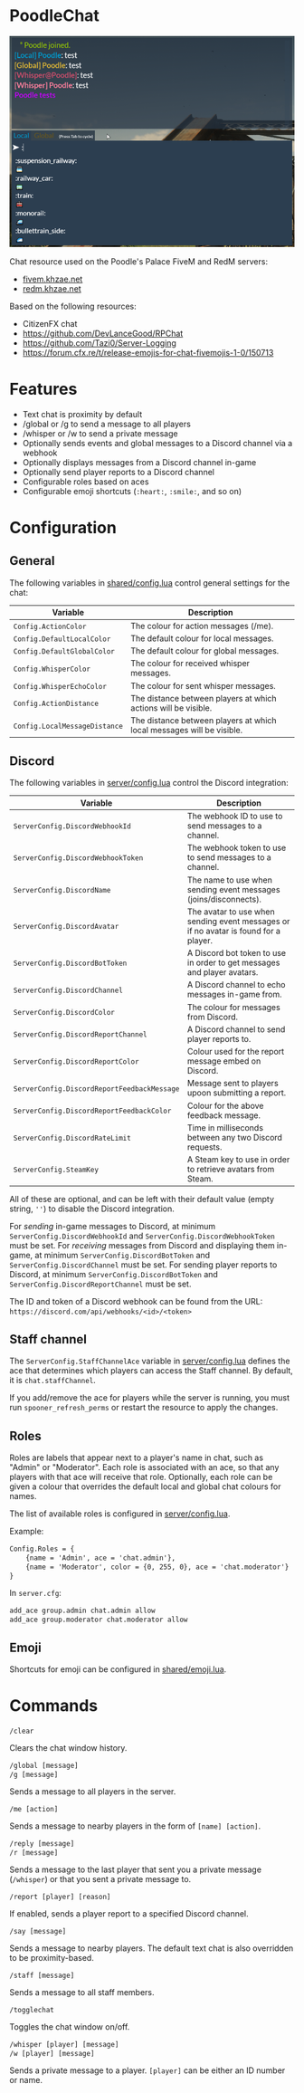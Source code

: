 # PoodleChat

![PoodleChat screenshot](screenshot.png)

Chat resource used on the Poodle's Palace FiveM and RedM servers:
- [fivem.khzae.net](https://fivem.khzae.net)
- [redm.khzae.net](https://redm.khzae.net)

Based on the following resources:
- CitizenFX chat
- https://github.com/DevLanceGood/RPChat
- https://github.com/Tazi0/Server-Logging
- https://forum.cfx.re/t/release-emojis-for-chat-fivemojis-1-0/150713

# Features

- Text chat is proximity by default
- /global or /g to send a message to all players
- /whisper or /w to send a private message
- Optionally sends events and global messages to a Discord channel via a webhook
- Optionally displays messages from a Discord channel in-game
- Optionally send player reports to a Discord channel
- Configurable roles based on aces
- Configurable emoji shortcuts (`:heart:`, `:smile:`, and so on)

# Configuration

## General

The following variables in [shared/config.lua](shared/config.lua) control general settings for the chat:

| Variable                      | Description                                                           |
|-------------------------------|-----------------------------------------------------------------------|
| `Config.ActionColor`          | The colour for action messages (/me).                                 |
| `Config.DefaultLocalColor`    | The default colour for local messages.                                |
| `Config.DefaultGlobalColor`   | The default colour for global messages.                               |
| `Config.WhisperColor`         | The colour for received whisper messages.                             |
| `Config.WhisperEchoColor`     | The colour for sent whisper messages.                                 |
| `Config.ActionDistance`       | The distance between players at which actions will be visible.        |
| `Config.LocalMessageDistance` | The distance between players at which local messages will be visible. |

## Discord

The following variables in [server/config.lua](server/config.lua) control the Discord integration:

| Variable                                    | Description                                                                          |
|---------------------------------------------|--------------------------------------------------------------------------------------|
| `ServerConfig.DiscordWebhookId`             | The webhook ID to use to send messages to a channel.                                 |
| `ServerConfig.DiscordWebhookToken`          | The webhook token to use to send messages to a channel.                              |
| `ServerConfig.DiscordName`                  | The name to use when sending event messages (joins/disconnects).                     |
| `ServerConfig.DiscordAvatar`                | The avatar to use when sending event messages or if no avatar is found for a player. |
| `ServerConfig.DiscordBotToken`              | A Discord bot token to use in order to get messages and player avatars.              |
| `ServerConfig.DiscordChannel`               | A Discord channel to echo messages in-game from.                                     |
| `ServerConfig.DiscordColor`                 | The colour for messages from Discord.                                                |
| `ServerConfig.DiscordReportChannel`         | A Discord channel to send player reports to.                                         |
| `ServerConfig.DiscordReportColor`           | Colour used for the report message embed on Discord.                                 |
| `ServerConfig.DiscordReportFeedbackMessage` | Message sent to players upoon submitting a report.                                   |
| `ServerConfig.DiscordReportFeedbackColor`   | Colour for the above feedback message.                                               |
| `ServerConfig.DiscordRateLimit`             | Time in milliseconds between any two Discord requests.                               |
| `ServerConfig.SteamKey`                     | A Steam key to use in order to retrieve avatars from Steam.                          |

All of these are optional, and can be left with their default value (empty string, `''`) to disable the Discord integration.

For *sending* in-game messages to Discord, at minimum `ServerConfig.DiscordWebhookId` and `ServerConfig.DiscordWebhookToken` must be set. For *receiving* messages from Discord and displaying them in-game, at minimum `ServerConfig.DiscordBotToken` and `ServerConfig.DiscordChannel` must be set. For sending player reports to Discord, at minimum `ServerConfig.DiscordBotToken` and `ServerConfig.DiscordReportChannel` must be set.

The ID and token of a Discord webhook can be found from the URL: `https://discord.com/api/webhooks/<id>/<token>`

## Staff channel

The `ServerConfig.StaffChannelAce` variable in [server/config.lua](server/config.lua) defines the ace that determines which players can access the Staff channel. By default, it is `chat.staffChannel`.

If you add/remove the ace for players while the server is running, you must run `spooner_refresh_perms` or restart the resource to apply the changes.

## Roles

Roles are labels that appear next to a player's name in chat, such as "Admin" or "Moderator". Each role is associated with an ace, so that any players with that ace will receive that role. Optionally, each role can be given a colour that overrides the default local and global chat colours for names.

The list of available roles is configured in [server/config.lua](server/config.lua).

Example:

```
Config.Roles = {
    {name = 'Admin', ace = 'chat.admin'},
    {name = 'Moderator', color = {0, 255, 0}, ace = 'chat.moderator'}
}
```

In `server.cfg`:

```
add_ace group.admin chat.admin allow
add_ace group.moderator chat.moderator allow
```

## Emoji

Shortcuts for emoji can be configured in [shared/emoji.lua](shared/emoji.lua).

# Commands

```
/clear
```

Clears the chat window history.

```
/global [message]
/g [message]
```

Sends a message to all players in the server.

```
/me [action]
```

Sends a message to nearby players in the form of `[name] [action]`.

```
/reply [message]
/r [message]
```

Sends a message to the last player that sent you a private message (`/whisper`) or that you sent a private message to.

```
/report [player] [reason]
```

If enabled, sends a player report to a specified Discord channel.

```
/say [message]
```

Sends a message to nearby players. The default text chat is also overridden to be proximity-based.

```
/staff [message]
```

Sends a message to all staff members.

```
/togglechat
```

Toggles the chat window on/off.

```
/whisper [player] [message]
/w [player] [message]
```

Sends a private message to a player. `[player]` can be either an ID number or name.
